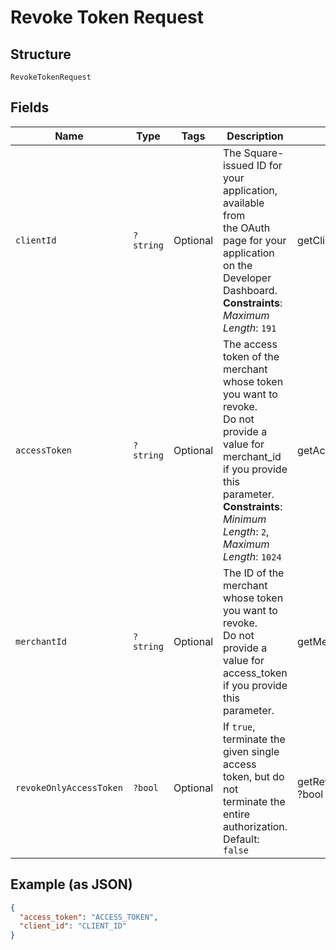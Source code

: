 
# Revoke Token Request

## Structure

`RevokeTokenRequest`

## Fields

| Name | Type | Tags | Description | Getter | Setter |
|  --- | --- | --- | --- | --- | --- |
| `clientId` | `?string` | Optional | The Square-issued ID for your application, available from<br>the OAuth page for your application on the Developer Dashboard.<br>**Constraints**: *Maximum Length*: `191` | getClientId(): ?string | setClientId(?string clientId): void |
| `accessToken` | `?string` | Optional | The access token of the merchant whose token you want to revoke.<br>Do not provide a value for merchant_id if you provide this parameter.<br>**Constraints**: *Minimum Length*: `2`, *Maximum Length*: `1024` | getAccessToken(): ?string | setAccessToken(?string accessToken): void |
| `merchantId` | `?string` | Optional | The ID of the merchant whose token you want to revoke.<br>Do not provide a value for access_token if you provide this parameter. | getMerchantId(): ?string | setMerchantId(?string merchantId): void |
| `revokeOnlyAccessToken` | `?bool` | Optional | If `true`, terminate the given single access token, but do not<br>terminate the entire authorization.<br>Default: `false` | getRevokeOnlyAccessToken(): ?bool | setRevokeOnlyAccessToken(?bool revokeOnlyAccessToken): void |

## Example (as JSON)

```json
{
  "access_token": "ACCESS_TOKEN",
  "client_id": "CLIENT_ID"
}
```

